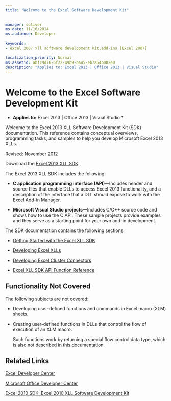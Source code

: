 ```yaml
---
title: "Welcome to the Excel Software Development Kit"
 
 
manager: soliver
ms.date: 11/16/2014
ms.audience: Developer
 
keywords:
- excel 2007 xll software development kit,add-ins [Excel 2007]
 
localization_priority: Normal
ms.assetid: abfc9d76-6f22-49b9-ba45-eb7a54b082e0
description: "Applies to: Excel 2013 | Office 2013 | Visual Studio"
---
```


# Welcome to the Excel Software Development Kit

 * **Applies to:** Excel 2013 | Office 2013 | Visual Studio * 
  
Welcome to the Excel 2013 XLL Software Development Kit (SDK) documentation. This reference contains conceptual overviews, programming tasks, and samples to help you develop Microsoft Excel 2013 XLLs.
  
Revised: November 2012
  
Download the [Excel 2013 XLL SDK](http://go.microsoft.com/fwlink/?LinkID=251082&amp;clcid=0x409).
  
The Excel 2013 XLL SDK includes the following:
  
- **C application programming interface (API)**—Includes header and source files that enable DLLs to access Excel 2013 functionality, and a description of the interface that a DLL should expose to work with the Excel Add-in Manager.
    
- **Microsoft Visual Studio projects**—Includes C/C++ source code and shows how to use the C API. These sample projects provide examples and they serve as a starting point for your own add-in development.
    
The SDK documentation contains the following sections:
  
- [Getting Started with the Excel XLL SDK](getting-started-with-the-excel-xll-sdk.md)
    
- [Developing Excel XLLs](developing-excel-xlls.md)
    
- [Developing Excel Cluster Connectors](developing-excel-cluster-connectors.md)
    
- [Excel XLL SDK API Function Reference](excel-xll-sdk-api-function-reference.md)
    
## Functionality Not Covered

The following subjects are not covered:
  
- Developing user-defined functions and commands in Excel macro (XLM) sheets.
    
- Creating user-defined functions in DLLs that control the flow of execution of an XLM macro.
    
    Such functions work by returning a special flow control data type, which is also not described in this documentation.
    
## Related Links

[Excel Developer Center](http://msdn.microsoft.com/en-us/office/aa905411.aspx)
  
[Microsoft Office Developer Center](http://msdn.microsoft.com/en-us/office/default.aspx)
  
[Excel 2010 SDK: Excel 2010 XLL Software Development Kit](http://go.microsoft.com/fwlink/?LinkID=186435&amp;clcid=0x409)
  

